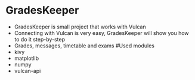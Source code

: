 # GradesKeeper
 - GradesKeeper is small project that works with Vulcan
 - Connecting with Vulcan is very easy, GradesKeeper will show you how to do it step-by-step
 - Grades, messages, timetable and exams
#Used modules
- kivy
- matplotlib
- numpy
- vulcan-api
